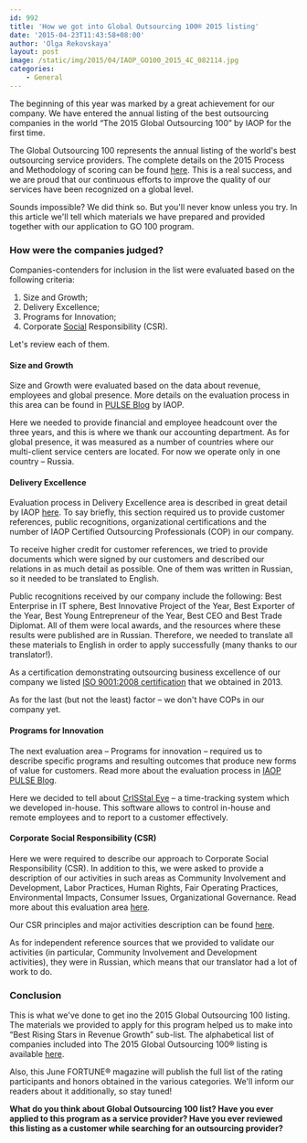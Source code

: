 ```yaml
---
id: 992
title: 'How we got into Global Outsourcing 100® 2015 listing'
date: '2015-04-23T11:43:58+08:00'
author: 'Olga Rekovskaya'
layout: post
image: /static/img/2015/04/IAOP_GO100_2015_4C_082114.jpg
categories:
    - General
---
```


The beginning of this year was marked by a great achievement for our company. We have entered the annual listing of the best outsourcing companies in the world “The 2015 Global Outsourcing 100” by IAOP for the first time.

The Global Outsourcing 100 represents the annual listing of the world's best outsourcing service providers. The complete details on the 2015 Process and Methodology of scoring can be found [here](http://www.iaop.org/Download/Default.aspx?ID=1605). This is a real success, and we are proud that our continuous efforts to improve the quality of our services have been recognized on a global level.

Sounds impossible? We did think so. But you'll never know unless you try.
In this article we'll tell which materials we have prepared and provided together with our application to GO 100 program.

### How were the companies judged?

Companies-contenders for inclusion in the list were evaluated based on the following criteria:
1. Size and Growth;
2. Delivery Excellence;
3. Programs for Innovation;
4. Corporate [Social](http://www.issart.com/blog/intellectual-property-issues-software-development/) Responsibility (CSR).

Let's review each of them.

#### Size and Growth

Size and Growth were evaluated based on the data about revenue, employees and global presence. More details on the evaluation process in this area can be found in [PULSE Blog](http://iaoppulseblog.blogspot.ru/2015/04/size-growth-as-defined-by-new-global.html) by IAOP.

Here we needed to provide financial and employee headcount over the three years, and this is where we thank our accounting department. As for global presence, it was measured as a number of countries where our multi-client service centers are located. For now we operate only in one country – Russia.

#### Delivery Excellence

Evaluation process in Delivery Excellence area is described in great detail by IAOP [here](http://iaoppulseblog.blogspot.ru/2015/04/delivery-excellence-as-defined-by-new.html). To say briefly, this section required us to provide customer references, public recognitions, organizational certifications and the number of IAOP Certified Outsourcing Professionals (COP) in our company.

To receive higher credit for customer references, we tried to provide documents which were signed by our customers and described our relations in as much detail as possible. One of them was written in Russian, so it needed to be translated to English.

Public recognitions received by our company include the following: Best Enterprise in IT sphere, Best Innovative Project of the Year, Best Exporter of the Year, Best Young Entrepreneur of the Year, Best CEO and Best Trade Diplomat. All of them were local awards, and the resources where these results were published are in Russian. Therefore, we needed to translate all these materials to English in order to apply successfully (many thanks to our translator!).

As a certification demonstrating outsourcing business excellence of our company we listed [ISO 9001:2008 certification](http://www.issart.com/en/news/index/id/91) that we obtained in 2013.

As for the last (but not the least) factor – we don't have COPs in our company yet.

#### Programs for Innovation

The next evaluation area – Programs for innovation – required us to describe specific programs and resulting outcomes that produce new forms of value for customers. Read more about the evaluation process in [IAOP PULSE Blog](http://iaoppulseblog.blogspot.ru/2015/04/innovation-in-outsourcing-as.html).

Here we decided to tell about [CrISStal Eye](http://www.issart.com/en/for-clients/crisstal-eye) – a time-tracking system which we developed in-house. This software allows to control in-house and remote employees and to report to a customer effectively.

#### Corporate Social Responsibility (CSR)

Here we were required to describe our approach to Corporate Social Responsibility (CSR). In addition to this, we were asked to provide a description of our activities in such areas as Community Involvement and Development, Labor Practices, Human Rights, Fair Operating Practices, Environmental Impacts, Consumer Issues, Organizational Governance. Read more about this evaluation area [here](http://iaoppulseblog.blogspot.ru/2015/04/delivery-excellence-as-defined-by-new.html).

Our CSR principles and major activities description can be found [here](http://iaoppulseblog.blogspot.ru/2015/04/corporate-social-responsibility-as.html).

As for independent reference sources that we provided to validate our activities (in particular, Community Involvement and Development activities), they were in Russian, which means that our translator had a lot of work to do.

### Conclusion

This is what we've done to get ino the 2015 Global Outsourcing 100 listing. The materials we provided to apply for this program helped us to make into “Best Rising Stars in Revenue Growth” sub-list. The alphabetical list of companies included into The 2015 Global Outsourcing 100® listing is available [here](http://www.iaop.org/Download/Default.aspx?ID=2401).

Also, this June FORTUNE® magazine will publish the full list of the rating participants and honors obtained in the various categories. We'll inform our readers about it additionally, so stay tuned!

**What do you think about Global Outsourcing 100 list? Have you ever applied to this program as a service provider? Have you ever reviewed this listing as a customer while searching for an outsourcing provider?**